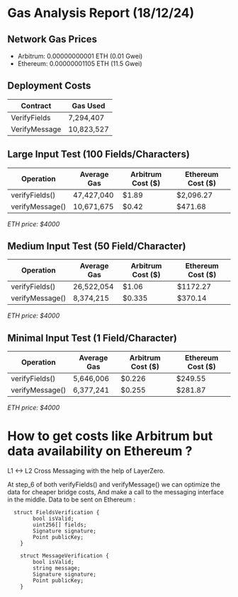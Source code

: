 # Gas Analysis Report (18/12/24)

## Network Gas Prices

- Arbitrum: 0.00000000001 ETH (0.01 Gwei)
- Ethereum: 0.00000001105 ETH (11.5 Gwei)

## Deployment Costs

| Contract      | Gas Used   |
| ------------- | ---------- |
| VerifyFields  | 7,294,407  |
| VerifyMessage | 10,823,527 |

## Large Input Test (100 Fields/Characters)

| Operation       | Average Gas | Arbitrum Cost ($) | Ethereum Cost ($) |
| --------------- | ----------- | ----------------- | ----------------- |
| verifyFields()  | 47,427,040  | $1.89             | $2,096.27         |
| verifyMessage() | 10,671,675  | $0.42             | $471.68           |

_ETH price: $4000_

## Medium Input Test (50 Field/Character)

| Operation       | Average Gas | Arbitrum Cost ($) | Ethereum Cost ($) |
| --------------- | ----------- | ----------------- | ----------------- |
| verifyFields()  | 26,522,054  | $1.06             | $1172.27          |
| verifyMessage() | 8,374,215   | $0.335            | $370.14           |

_ETH price: $4000_

## Minimal Input Test (1 Field/Character)

| Operation       | Average Gas | Arbitrum Cost ($) | Ethereum Cost ($) |
| --------------- | ----------- | ----------------- | ----------------- |
| verifyFields()  | 5,646,006   | $0.226            | $249.55           |
| verifyMessage() | 6,377,241   | $0.255            | $281.87           |

_ETH price: $4000_

# How to get costs like Arbitrum but data availability on Ethereum ?

L1 <-> L2 Cross Messaging with the help of LayerZero.

At step_6 of both verifyFields() and verifyMessage() we can optimize the data for cheaper bridge costs,
And make a call to the messaging interface in the middle.
Data to be sent on Ethereum :

```solidity
  struct FieldsVerification {
        bool isValid;
        uint256[] fields;
        Signature signature;
        Point publicKey;
    }

    struct MessageVerification {
        bool isValid;
        string message;
        Signature signature;
        Point publicKey;
    }
```
